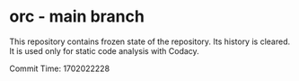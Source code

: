 # orc - main branch

This repository contains frozen state of the repository.
Its history is cleared. It is used only for static code
analysis with Codacy.

Commit Time: 1702022228